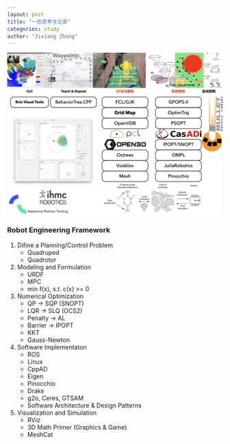 ```yaml
---
layout: post
title: "一些思考与记录"
categories: study
author: "Jixiang Zhang"
---
```


![](/images/hack.jpeg)

### Robot Engineering Framework

1. Difine a Planning/Control Problem
   - Quadruped
   - Quadrotor
2. Modeling and Formulation
   - URDF
   - MPC
   - min f(x), s.t. c(x) >= 0
3. Numerical Optimization
   - QP -> SQP (SNOPT)
   - LQR -> SLQ (OCS2)
   - Penalty -> AL
   - Barrier -> IPOPT
   - KKT
   - Gauss-Newton
4. Software Implementaton
   - ROS
   - Linux
   - CppAD
   - Eigen
   - Pinocchio
   - Drake
   - g2o, Ceres, GTSAM
   - Software Architecture & Design Patterns
5. Visualization and Simulation
   - RViz
   - 3D Math Primer (Graphics & Game)
   - MeshCat
